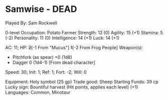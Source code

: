 Samwise - DEAD
==============

Played By: Sam Rockwell

0-level Occupation: Potato Farmer
Strength: 12 (0)
Agility: 15 (+1)
Stamina: 5 (-2)
Personality: 11 (0)
Intelligence: 14 (+1)
Luck: 14 (+1)

AC: 11; HP: ~~2~~[-1 From "Mucus"] ~~1~~[-2 From Frog People]
Weapon(s):
- Pitchfork (as spear) +0 (1d8)
- Dagger 0 (1d4-1) [From dead character]

Speed: 30; Init: 1; Ref: 1; Fort: -2; Will: 0

Equipment: Holy symbol (25 gp)
Trade good: Sheep
Starting Funds: 39 cp
Lucky sign: Bountiful harvest (Hit points, applies each level) (+1)
Languages: Common, Minotaur